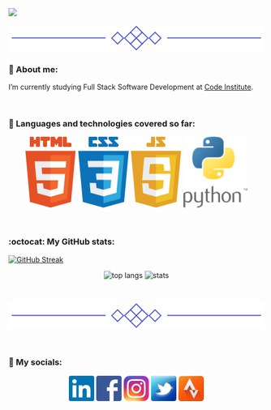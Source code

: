[![](/assets/project_images/logo.gif)](https://github.com/Inc21)

<p align="center">
  <img src="/assets/project_images/line.png">
</p>

### 🌱 About me:
I’m currently studying Full Stack Software Development at [Code Institute](https://codeinstitute.net/ie/).

<br>

### :book: Languages and technologies covered so far:

<p align="center">
  <img src="/assets/project_images/html5_small.png" alt="HTML 5">
  <img src="/assets/project_images/css3_small.png" alt="CSS 3">
  <img src="/assets/project_images/JavaScript5_small.png" alt="JavaScript 5">
  <img src="/assets/project_images/Python_small.png" alt="Python">
</p>

<br>

### :octocat: My GitHub stats:
[![GitHub Streak](https://streak-stats.demolab.com?user=Inc21&theme=transparent&hide_border=true&date_format=j%20M%5B%20Y%5D&card_width=900)](https://git.io/streak-stats)

<p align="center">
  <img width="" height="150" src="https://github-readme-stats.vercel.app/api/top-langs/?username=Inc21&layout=compact&theme=transparent" alt="top langs">
   <img width="" height="150" src="https://github-readme-stats.vercel.app/api?username=Inc21&hide=rank&show_icons=true&theme=transparent"  alt="stats">
</p>

<br>

<p align="center">
  <img src="/assets/project_images/line.png">
</p>

<br>

### :envelope_with_arrow: My socials:
<div align="center"> 
  <a href="https://www.linkedin.com/in/indrek-mannik-038770259/"><img src="/assets/project_images/in_logo.png"></a>
  <a href="https://www.facebook.com/ind.rek.5"><img src="/assets/project_images/fb_logo.png"></a>
  <a href="https://www.instagram.com/intc21/"><img src="/assets/project_images/instagram_logo.png"></a>
  <a href="https://twitter.com/intc21"><img src="/assets/project_images/twitter_logo.png"></a>
  <a href="https://www.strava.com/athletes/2362084/"><img src="/assets/project_images/strava_logo.png"></a>

 


<!--
Here are some ideas to get you started:

- 🔭 I’m currently working on ...

- 👯 I’m looking to collaborate on ...
- 🤔 I’m looking for help with ...
- 💬 Ask me about ...
- 📫 How to reach me: ...
- 😄 Pronouns: ...
- ⚡ Fun fact: ...
- 📫 

-->
